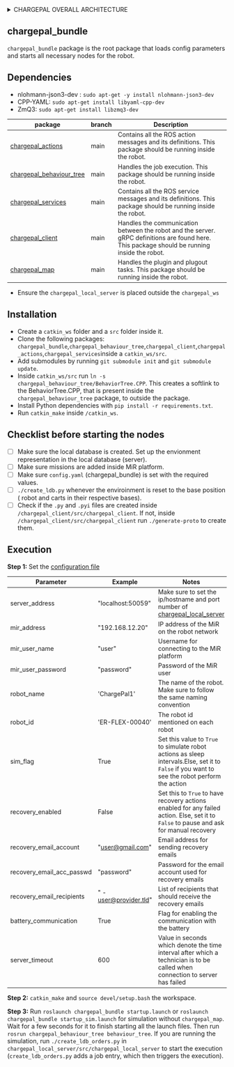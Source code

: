 <details><summary>CHARGEPAL OVERALL ARCHITECTURE</summary>

Imagine a parking lot where we have a ChargePal server (server /local server), that manages a set of robots and battery carts. The system allows multiple robots and battery carts to communicate with the server, making them act as separate clients. 

First, we create a map of the ChargePal operational space. To avoid directly interacting with the cars, we use Adapter Stations (ADS) and mark their positions. After determining the number of robots and battery carts to be used, we mark the positions of the Robot Base Stations (RBS), Battery Waiting Stations (BWS), and Battery Charging Stations (BCS). Each robot and battery cart is assigned to their respective stations (RBS and BWS). The number of robots, battery carts, RBS, BWS, BCS, and ADS is manually set on the server as environment information. The map with all station positions is then provided to all the robots. 

As a summary the environment contains the following positions marked on the map.
| Station                       | Description                                                                                                                        | Naming Format                                                                                                                     |
| ----------------------------- | ---------------------------------------------------------------------------------------------------------------------------------- | --------------------------------------------------------------------------------------------------------------------------------- |
| ADS : Adapter Station         | The station where the driver connects their car to and leaves. The robot interacts with the adapter station to charge the vehicle. | `ADS_"stationNumber"` and `ADS_ "stationNumber"_pick` (pickup position when cart is placed in the `ADS_"stationNumber"` position) |
| BCS: Battery Charging Station | Station where the battery cart gets recharged.                                                                                     | `BCS_"stationNumber"` and `BCS_"stationNumber"_pick`(pickup position when cart is placed in the `BCS_"stationNumber"` position)   |
| BWS: Battery Waiting Station  | Station where battery carts are placed if all BCSs are occupied.                                                                   | `BWS_"stationNumber"` and `BWS _"stationNumber"_pick` (pickup position when cart is placed in the `BWS_"stationNumber"`position)  |
| RBS: Robot Base Station       | Station where robot gets recharged                                                                                                 | `RBS_"stationNumber"`                                                                                                             |

ChargePal system includes the following components: 

- Robot 
- Battery/Cart 
- Local Server 
- Android/iOS App

The image below shows a high-level architecture of the various ChargePal components

![Dependencies](images/system_architecture.png)
 
The internal components inside the robot and battery are described below. 

- **Chargepal Actions**  

This module defines the ROS actions that can be performed by the robot and encapsulates its server. These actions involve interactions with other components or executing specific robot related tasks.  

 

- **Chargepal Services**  

This module defines the ROS services that can be performed by the robot and encapsulates its server. These services could include API endpoints or utilities that support the core functionalities of the robot.  

 

- **Chargepal Client**  

This represents the gRPC client-side interface present in the robot that interacts with the server.  

 

- **Chargepal Behaviour Tree**  

This component implements a behavior tree, which is a model used to control the decision-making process within the robot. It helps in managing complex behaviors by breaking them down into simpler, reusable components.  

 

- **Chargepal Manipulation**  

This module handles the manipulation tasks within the robot. 

 

- **RDB (Robot Database)** 

This represents a sqlite3 database present inside the robot. It is a replica of the LDB (Local Database) on the server. The RDB is updated at 1Hz with the values from LDB. 

 

- **RDBC (Robot Database Copy)**  

This is another sqlite3 database present inside the robot, specifically tailored and dedicated to storing data relevant to the robot and its ongoing operations. 

 

- **Planner**  

The planner module is responsible for planning jobs for the robots. The planner is present inside the server. It interacts with the databases present inside the server to know the latest state of the environment. 

 

- **PDB (Planning Database)**  

This sqlite3 database supports the planner module by storing data related to planning tasks. It includes tables for schedules, resources, constraints, and other planning-related information.  

- **LDB (Local Database)**  
This sqlite3 database is present inside the server and holds information on the current state of all the robots and carts, the environment representation and orders. Information from every RDBC from a robot is pushed to LDB when robot performs an action. 


- **CDB (Chargepal Database)**  
This mysql database is present inside the server. This acts as the main database to which the battery and user app communicates to.
</details>

## chargepal_bundle
`chargepal_bundle` package is the root package that loads config parameters and starts all necessary nodes for the robot.  

## Dependencies
- nlohmann-json3-dev : `sudo apt-get -y install nlohmann-json3-dev`
- CPP-YAML: `sudo apt-get install libyaml-cpp-dev`
- ZmQ3: `sudo apt-get install libzmq3-dev`

| package                                                                                | branch | Description                                                                                                                                   |
| -------------------------------------------------------------------------------------- | ------ | --------------------------------------------------------------------------------------------------------------------------------------------- |
| [chargepal_actions](https://github.com/DFKI-ChargePal/chargepal_actions)               | main   | Contains all the ROS action messages and its definitions. This package should be running inside the robot.                                    |
| [chargepal_behaviour_tree](https://github.com/DFKI-ChargePal/chargepal_behaviour_tree) | main   | Handles the job execution. This package should be running inside the robot.                                                                   |
| [chargepal_services](https://github.com/DFKI-ChargePal/chargepal_services)             | main   | Contains all the ROS service messages and its definitions. This package should be running inside the robot.                                   |
| [chargepal_client](https://github.com/DFKI-ChargePal/chargepal_client)                 | main   | Handles the communication between the robot and the server. gRPC definitions are found here. This package should be running inside the robot. |
| [chargepal_map](https://github.com/DFKI-ChargePal/chargepal_map)                       | main   | Handles the plugin and plugout tasks. This package should be running inside the robot.                                                        |

- Ensure the `chargepal_local_server` is placed outside the `chargepal_ws`

## Installation
- Create a `catkin_ws` folder and a `src` folder inside it.
- Clone the following packages: `chargepal_bundle`,`chargepal_behaviour_tree`,`chargepal_client`,`chargepal_actions`,`chargepal_services`inside a `catkin_ws/src`.
- Add submodules by running `git submodule init` and `git submodule update`. 
- Inside `catkin_ws/src` run `ln -s chargepal_behaviour_tree/BehaviorTree.CPP`. This creates a softlink to the BehaviorTree.CPP, that is present inside the `chargepal_behaviour_tree` package, to outside the package.
- Install Python dependencies with `pip install -r requirements.txt`.
- Run `catkin_make` inside `/catkin_ws`.
 
## Checklist before starting the nodes
- [ ] Make sure the local database is created. Set up the envionment representation in the local database (server). 
- [ ] Make sure missions are added inside MiR platform.
- [ ] Make sure `config.yaml` (chargepal_bundle) is set with the required values. 
- [ ] `./create_ldb.py` whenever the enviroinment is reset to the base position ( robot and carts in their respective bases).
- [ ] Check if the `.py` and `.pyi` files are created inside `/chargepal_client/src/chargepal_client`. If not, inside `/chargepal_client/src/chargepal_client` run `./generate-proto` to create them.

## Execution

**Step 1:** Set the [configuration file](./cfg/config.yaml)

| Parameter                 | Example                 | Notes                                                                                                                                         |
| ------------------------- | ----------------------- | --------------------------------------------------------------------------------------------------------------------------------------------- |
| server_address            | "localhost:50059"       | Make sure to set the ip/hostname and port number of [chargepal_local_server](https://github.com/DFKI-ChargePal/chargepal_local_server)        |
| mir_address               | "192.168.12.20"         | IP address of the MiR on the robot network                                                                                                    |
| mir_user_name             | "user"                  | Username for connecting to the MiR platform                                                                                                   |
| mir_user_password         | "password"              | Password of the MiR user                                                                                                                      |
| robot_name                | 'ChargePal1'            | The name of the robot. Make sure to follow the same naming convention                                                                         |
| robot_id                  | 'ER-FLEX-00040'         | The robot id mentioned on each robot                                                                                                          |
| sim_flag                  | True                    | Set this value to `True` to simulate robot actions as sleep intervals.Else, set it to `False` if you want to see the robot perform the action |
| recovery_enabled          | False                   | Set this to `True` to have recovery actions enabled for any failed action. Else, set it to `False` to pause and ask for manual recovery       |
| recovery_email_account    | "user@gmail.com"        | Email address for sending recovery emails                                                                                                     |
| recovery_email_acc_passwd | "password"              | Password for the email account used for recovery emails                                                                                       |
| recovery_email_recipients | "  - user@provider.tld" | List of recipients that should receive the recovery emails                                                                                    |
| battery_communication     | True                    | Flag for enabling the communication with the battery                                                                                          |
| server_timeout            | 600                     | Value in seconds which denote the time interval after which a technician is to be called when connection to server has failed                 |

**Step 2:** `catkin_make` and `source devel/setup.bash` the workspace.

**Step 3:** Run `roslaunch chargepal_bundle startup.launch` or `roslaunch chargepal_bundle startup_sim.launch` for simulation without `chargepal_map`. Wait for a few seconds for it to finish starting all the launch files. Then run `rosrun chargepal_behaviour_tree behaviour_tree`. If you are running the simulation, run `./create_ldb_orders.py` in `chargepal_local_server/src/chargepal_local_server` to start the execution (`create_ldb_orders.py` adds a job entry, which then triggers the execution).
